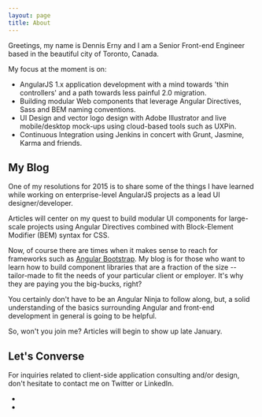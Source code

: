 ```yaml
---
layout: page
title: About
---
```


Greetings, my name is Dennis Erny and I am a Senior Front-end Engineer based in the beautiful city of Toronto, Canada.

My focus at the moment is on:

* AngularJS 1.x application development with a mind towards 'thin controllers' and a path towards less painful 2.0 migration.
* Building modular Web components that leverage Angular Directives, Sass and BEM naming conventions.
* UI Design and vector logo design with Adobe Illustrator and live mobile/desktop mock-ups using cloud-based tools such as UXPin.
* Continuous Integration using Jenkins in concert with Grunt, Jasmine, Karma and friends.

## My Blog

One of my resolutions for 2015 is to share some of the things I have learned while working on enterprise-level AngularJS projects as a lead UI designer/developer.

Articles will center on my quest to build modular UI components for large-scale projects using Angular Directives combined with Block-Element Modifier (BEM) syntax for CSS.

Now, of course there are times when it makes sense to reach for frameworks such as [Angular Bootstrap](http://angular-ui.github.io/bootstrap/). My blog is for those who want to learn how to build component libraries that are a fraction of the size -- tailor-made to fit the needs of your particular client or employer. It's why they are paying you the big-bucks, right?

You certainly don't have to be an Angular Ninja to follow along, but, a solid understanding of the basics surrounding Angular and front-end development in general is going to be helpful.

So, won't you join me? Articles will begin to show up late January.

## Let's Converse

For inquiries related to client-side application consulting and/or design, don't hesitate to contact me on Twitter or LinkedIn.

<ul class="links-social-media">
  <li><a href="https://twitter.com/denniserny"><i class="fa fa-twitter-square fa-2x"></i></a></li>
  <li><a href="https://ca.linkedin.com/pub/dennis-erny/30/277/263"><i class="fa fa-linkedin-square fa-2x"></i></a></li>
</ul>
